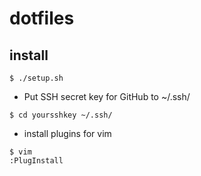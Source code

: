 # dotfiles

## install

```
$ ./setup.sh
```

- Put SSH secret key for GitHub to ~/.ssh/

```
$ cd yoursshkey ~/.ssh/
```

- install plugins for vim

```
$ vim
:PlugInstall
```

